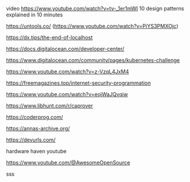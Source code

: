 video https://www.youtube.com/watch?v=tv-_1er1mWI 10 design patterns explained in  10 minutes

https://untools.co/ (https://www.youtube.com/watch?v=PiYS3PMXOjc)

https://dx.tips/the-end-of-localhost


https://docs.digitalocean.com/developer-center/

https://www.digitalocean.com/community/pages/kubernetes-challenge

https://www.youtube.com/watch?v=z-VzqL4JxM4

https://freemagazines.top/internet-security-programmation


https://www.youtube.com/watch?v=eojWaJQvqiw

https://www.libhunt.com/r/caprover

https://coderprog.com/

https://annas-archive.org/

https://devurls.com/


hardware haven youtube

https://www.youtube.com/@AwesomeOpenSource

sss